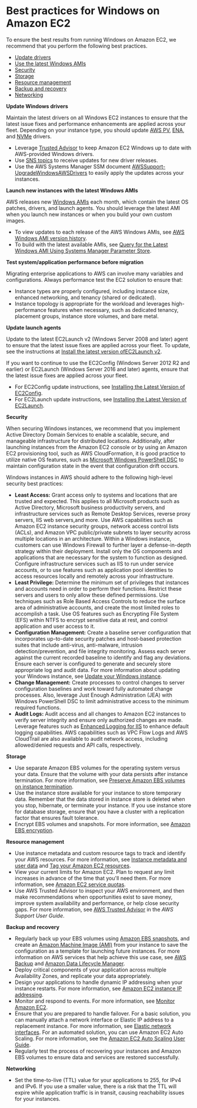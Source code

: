 # Best practices for Windows on Amazon EC2<a name="ec2-best-practices"></a>

To ensure the best results from running Windows on Amazon EC2, we recommend that you perform the following best practices\.
+ [Update drivers](#drivers)
+ [Use the latest Windows AMIs](#AMI)
+ [Security](#security)
+ [Storage](#storage)
+ [Resource management](#resource)
+ [Backup and recovery](#backup)
+ [Networking](#network)

**Update Windows drivers**

Maintain the latest drivers on all Windows EC2 instances to ensure that the latest issue fixes and performance enhancements are applied across your fleet\. Depending on your instance type, you should update [AWS PV](xen-drivers-overview.md), [ENA](enhanced-networking-ena.md), and [NVMe](aws-nvme-drivers.md) drivers\.
+ Leverage [Trusted Advisor](https://aws.amazon.com/premiumsupport/trustedadvisor/best-practices) to keep Amazon EC2 Windows up to date with AWS\-provided Windows drivers\.
+ Use [SNS topics](https://docs.aws.amazon.com/AWSEC2/latest/WindowsGuide/xen-drivers-overview.html#drivers-subscribe-notifications) to receive updates for new driver releases\.
+ Use the AWS Systems Manager SSM document [AWSSupport\-UpgradeWindowsAWSDrivers](https://docs.aws.amazon.com/systems-manager/latest/userguide/automation-awssupport-upgradewindowsawsdrivers.html) to easily apply the updates across your instances\.

**Launch new instances with the latest Windows AMIs**

AWS releases new [Windows AMIs](https://docs.aws.amazon.com/AWSEC2/latest/WindowsGuide/windows-ami-version-history.html) each month, which contain the latest OS patches, drivers, and launch agents\. You should leverage the latest AMI when you launch new instances or when you build your own custom images\. 
+ To view updates to each release of the AWS Windows AMIs, see [AWS Windows AMI version history](https://docs.aws.amazon.com/AWSEC2/latest/WindowsGuide/ec2-windows-ami-version-history.html)\.
+ To build with the latest available AMIs, see [ Query for the Latest Windows AMI Using Systems Manager Parameter Store](https://aws.amazon.com/blogs/mt/query-for-the-latest-windows-ami-using-systems-manager-parameter-store)\.

**Test system/application performance before migration**

Migrating enterprise applications to AWS can involve many variables and configurations\. Always performance test the EC2 solution to ensure that:
+ Instance types are properly configured, including instance size, enhanced networking, and tenancy \(shared or dedicated\)\.
+ Instance topology is appropriate for the workload and leverages high\-performance features when necessary, such as dedicated tenancy, placement groups, instance store volumes, and bare metal\.

**Update launch agents**

Update to the latest EC2Launch v2 \(Windows Server 2008 and later\) agent to ensure that the latest issue fixes are applied across your fleet\. To update, see the instructions at [Install the latest version ofEC2Launch v2](https://docs.aws.amazon.com/AWSEC2/latest/WindowsGuide/ec2launch-v2-install.html)\.

If you want to continue to use the EC2Config \(Windows Server 2012 R2 and earlier\) or EC2Launch \(Windows Server 2016 and later\) agents, ensure that the latest issue fixes are applied across your fleet\.
+ For EC2Config update instructions, see [ Installing the Latest Version of EC2Config](https://docs.aws.amazon.com/AWSEC2/latest/WindowsGuide/UsingConfig_Install.html)\. 
+ For EC2Launch update instructions, see [ Installing the Latest Version of EC2Launch](https://docs.aws.amazon.com/AWSEC2/latest/WindowsGuide/ec2launch-download.html)\.

**Security**

When securing Windows instances, we recommend that you implement Active Directory Domain Services to enable a scalable, secure, and manageable infrastructure for distributed locations\. Additionally, after launching instances from the Amazon EC2 console or by using an Amazon EC2 provisioning tool, such as AWS CloudFormation, it is good practice to utilize native OS features, such as [Microsoft Windows PowerShell DSC](https://docs.microsoft.com/en-us/powershell/scripting/dsc/getting-started/wingettingstarted?view=powershell-6) to maintain configuration state in the event that configuration drift occurs\.

Windows instances in AWS should adhere to the following high\-level security best practices:
+ **Least Access:** Grant access only to systems and locations that are trusted and expected\. This applies to all Microsoft products such as Active Directory, Microsoft business productivity servers, and infrastructure services such as Remote Desktop Services, reverse proxy servers, IIS web servers,and more\. Use AWS capabilities such as Amazon EC2 instance security groups, network access control lists \(ACLs\), and Amazon VPC public/private subnets to layer security across multiple locations in an architecture\. Within a Windows instance, customers can use Windows Firewall to further layer a defense\-in\-depth strategy within their deployment\. Install only the OS components and applications that are necessary for the system to function as designed\. Configure infrastructure services such as IIS to run under service accounts, or to use features such as application pool identities to access resources locally and remotely across your infrastructure\.
+ **Least Privilege:** Determine the minimum set of privileges that instances and accounts need in order to perform their functions\. Restrict these servers and users to only allow these defined permissions\. Use techniques such as Role Based Access Controls to reduce the surface area of administrative accounts, and create the most limited roles to accomplish a task\. Use OS features such as Encrypting File System \(EFS\) within NTFS to encrypt sensitive data at rest, and control application and user access to it\.
+ **Configuration Management:** Create a baseline server configuration that incorporates up\-to\-date security patches and host\-based protection suites that include anti\-virus, anti\-malware, intrusion detection/prevention, and file integrity monitoring\. Assess each server against the current recorded baseline to identify and flag any deviations\. Ensure each server is configured to generate and securely store appropriate log and audit data\. For more information about updating your Windows instance, see [Update your Windows instance](https://docs.aws.amazon.com/AWSEC2/latest/WindowsGuide/windows-ami-version-history.html#update-windows-instance)\.
+ **Change Management:** Create processes to control changes to server configuration baselines and work toward fully automated change processes\. Also, leverage Just Enough Administration \(JEA\) with Windows PowerShell DSC to limit administrative access to the minimum required functions\.
+ **Audit Logs:** Audit access and all changes to Amazon EC2 instances to verify server integrity and ensure only authorized changes are made\. Leverage features such as [Enhanced Logging for IIS](https://docs.microsoft.com/en-us/iis/get-started/whats-new-in-iis-85/enhanced-logging-for-iis85) to enhance default logging capabilities\. AWS capabilities such as VPC Flow Logs and AWS CloudTrail are also available to audit network access, including allowed/denied requests and API calls, respectively\.

**Storage**
+ Use separate Amazon EBS volumes for the operating system versus your data\. Ensure that the volume with your data persists after instance termination\. For more information, see [Preserve Amazon EBS volumes on instance termination](terminating-instances.md#preserving-volumes-on-termination)\.
+ Use the instance store available for your instance to store temporary data\. Remember that the data stored in instance store is deleted when you stop, hibernate, or terminate your instance\. If you use instance store for database storage, ensure that you have a cluster with a replication factor that ensures fault tolerance\.
+ Encrypt EBS volumes and snapshots\. For more information, see [Amazon EBS encryption](EBSEncryption.md)\.

**Resource management**
+ Use instance metadata and custom resource tags to track and identify your AWS resources\. For more information, see [Instance metadata and user data](ec2-instance-metadata.md) and [Tag your Amazon EC2 resources](Using_Tags.md)\.
+ View your current limits for Amazon EC2\. Plan to request any limit increases in advance of the time that you'll need them\. For more information, see [Amazon EC2 service quotas](ec2-resource-limits.md)\.
+ Use AWS Trusted Advisor to inspect your AWS environment, and then make recommendations when opportunities exist to save money, improve system availability and performance, or help close security gaps\. For more information, see [AWS Trusted Advisor](https://docs.aws.amazon.com/awssupport/latest/user/trusted-advisor.html) in the *AWS Support User Guide*\.

**Backup and recovery**
+ Regularly back up your EBS volumes using [Amazon EBS snapshots](EBSSnapshots.md), and create an [Amazon Machine Image \(AMI\)](AMIs.md) from your instance to save the configuration as a template for launching future instances\. For more information on AWS services that help achieve this use case, see [AWS Backup](https://docs.aws.amazon.com/aws-backup/latest/devguide/whatisbackup.html) and [Amazon Data Lifecycle Manager](https://docs.aws.amazon.com/AWSEC2/latest/UserGuide/snapshot-lifecycle.html)\.
+ Deploy critical components of your application across multiple Availability Zones, and replicate your data appropriately\.
+ Design your applications to handle dynamic IP addressing when your instance restarts\. For more information, see [Amazon EC2 instance IP addressing](using-instance-addressing.md)\.
+ Monitor and respond to events\. For more information, see [Monitor Amazon EC2](monitoring_ec2.md)\.
+ Ensure that you are prepared to handle failover\. For a basic solution, you can manually attach a network interface or Elastic IP address to a replacement instance\. For more information, see [Elastic network interfaces](using-eni.md)\. For an automated solution, you can use Amazon EC2 Auto Scaling\. For more information, see the [Amazon EC2 Auto Scaling User Guide](https://docs.aws.amazon.com/autoscaling/latest/userguide/)\.
+ Regularly test the process of recovering your instances and Amazon EBS volumes to ensure data and services are restored successfully\.

**Networking**
+ Set the time\-to\-live \(TTL\) value for your applications to 255, for IPv4 and IPv6\. If you use a smaller value, there is a risk that the TTL will expire while application traffic is in transit, causing reachability issues for your instances\.